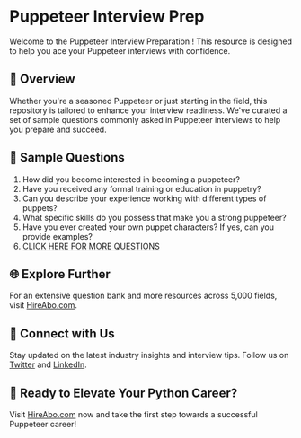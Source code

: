 # Puppeteer Interview Prep

Welcome to the Puppeteer Interview Preparation ! This resource is designed to help you ace your Puppeteer interviews with confidence.

## 🚀 Overview

Whether you're a seasoned Puppeteer or just starting in the field, this repository is tailored to enhance your interview readiness. We've curated a set of sample questions commonly asked in Puppeteer interviews to help you prepare and succeed.

## 📝 Sample Questions

1. How did you become interested in becoming a puppeteer?
2. Have you received any formal training or education in puppetry?
3. Can you describe your experience working with different types of puppets?
4. What specific skills do you possess that make you a strong puppeteer?
5. Have you ever created your own puppet characters? If yes, can you provide examples?
6. [CLICK HERE FOR MORE QUESTIONS](https://hireabo.com/job/16_0_28/Puppeteer)

## 🌐 Explore Further

For an extensive question bank and more resources across 5,000 fields, visit [HireAbo.com](https://www.hireabo.com).

## 📱 Connect with Us

Stay updated on the latest industry insights and interview tips. Follow us on [Twitter](https://twitter.com/hireabo) and [LinkedIn](https://www.linkedin.com/in/hire-abo-3609972a8/).

## 🚀 Ready to Elevate Your Python Career?

Visit [HireAbo.com](https://www.hireabo.com) now and take the first step towards a successful Puppeteer career!